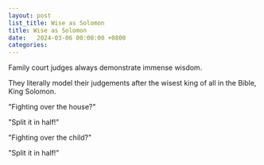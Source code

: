 ```yaml
---
layout: post
list_title: Wise as Solomon
title: Wise as Solomon
date:   2024-03-06 00:00:00 +0800
categories:
---
```


Family court judges always demonstrate immense wisdom.

They literally model their judgements after the wisest king of all in the Bible, King Solomon.

"Fighting over the house?"

"Split it in half!"

"Fighting over the child?"

"Split it in half!"
